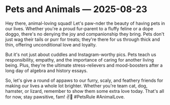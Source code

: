 # Pets and Animals — 2025-08-23

Hey there, animal-loving squad! Let's paw-nder the beauty of having pets in our lives. Whether you're a proud fur-parent to a fluffy feline or a dope doggo, there's no denying the joy and companionship they bring. Pets don't just wag their tails or purr for treats; they're there for us through thick and thin, offering unconditional love and loyalty.

But it's not just about cuddles and Instagram-worthy pics. Pets teach us responsibility, empathy, and the importance of caring for another living being. Plus, they're the ultimate stress-relievers and mood-boosters after a long day of algebra and history essays.

So, let's give a round of appaws to our furry, scaly, and feathery friends for making our lives a whole lot brighter. Whether you're team cat, dog, hamster, or lizard, remember to show them some extra love today. That's all for now, stay pawsitive, fam! ✌️🐾 #PetsRule #AnimalLove.